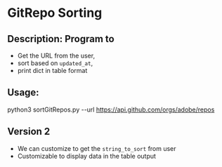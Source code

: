 # GitRepo Sorting

## Description: Program to 
* Get the URL from the user, 
* sort based on `updated_at`, 
* print dict in table format

## Usage:
python3 sortGitRepos.py --url https://api.github.com/orgs/adobe/repos

## Version 2
* We can customize to get the `string_to_sort` from user
* Customizable to display data in the table output
